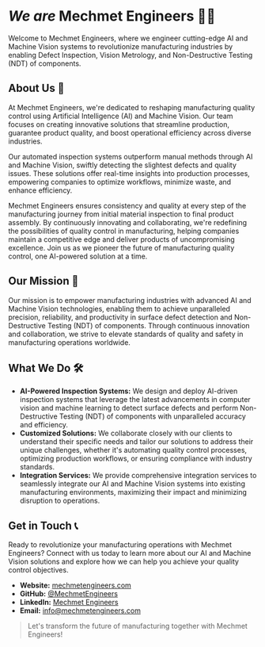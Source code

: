 # *We are* Mechmet Engineers 🙋‍♂️

Welcome to Mechmet Engineers, where we engineer cutting-edge AI and Machine Vision systems to revolutionize manufacturing industries by enabling Defect Inspection, Vision Metrology, and Non-Destructive Testing (NDT) of components.

## About Us 🚀

At Mechmet Engineers, we're dedicated to reshaping manufacturing quality control using Artificial Intelligence (AI) and Machine Vision. Our team focuses on creating innovative solutions that streamline production, guarantee product quality, and boost operational efficiency across diverse industries.

Our automated inspection systems outperform manual methods through AI and Machine Vision, swiftly detecting the slightest defects and quality issues. These solutions offer real-time insights into production processes, empowering companies to optimize workflows, minimize waste, and enhance efficiency.

Mechmet Engineers ensures consistency and quality at every step of the manufacturing journey from initial material inspection to final product assembly. By continuously innovating and collaborating, we're redefining the possibilities of quality control in manufacturing, helping companies maintain a competitive edge and deliver products of uncompromising excellence. Join us as we pioneer the future of manufacturing quality control, one AI-powered solution at a time.

## Our Mission 🌟

Our mission is to empower manufacturing industries with advanced AI and Machine Vision technologies, enabling them to achieve unparalleled precision, reliability, and productivity in surface defect detection and Non-Destructive Testing (NDT) of components. Through continuous innovation and collaboration, we strive to elevate standards of quality and safety in manufacturing operations worldwide.

## What We Do 🛠️

- **AI-Powered Inspection Systems:** We design and deploy AI-driven inspection systems that leverage the latest advancements in computer vision and machine learning to detect surface defects and perform Non-Destructive Testing (NDT) of components with unparalleled accuracy and efficiency.
- **Customized Solutions:** We collaborate closely with our clients to understand their specific needs and tailor our solutions to address their unique challenges, whether it's automating quality control processes, optimizing production workflows, or ensuring compliance with industry standards.
- **Integration Services:** We provide comprehensive integration services to seamlessly integrate our AI and Machine Vision systems into existing manufacturing environments, maximizing their impact and minimizing disruption to operations.

## Get in Touch 📞

Ready to revolutionize your manufacturing operations with Mechmet Engineers? Connect with us today to learn more about our AI and Machine Vision solutions and explore how we can help you achieve your quality control objectives.

- **Website:** [mechmetengineers.com](https://www.mechmetengineers.com)
- **GitHub:** [@MechmetEngineers](https://github.com/mechmet-vision)
- **LinkedIn:** [Mechmet Engineers](https://www.linkedin.com/company/mechmet-engineers)
- **Email:** info@mechmetengineers.com

> Let's transform the future of manufacturing together with Mechmet Engineers!
